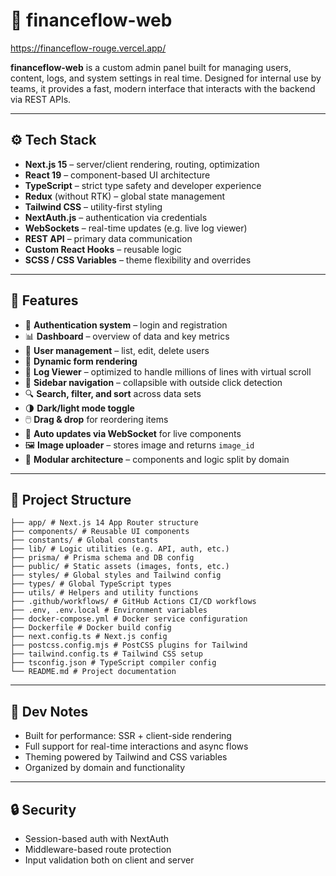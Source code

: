 # 💼 financeflow-web
https://financeflow-rouge.vercel.app/

**financeflow-web** is a custom admin panel built for managing users, content, logs, and system settings in real time. Designed for internal use by teams, it provides a fast, modern interface that interacts with the backend via REST APIs.

---

## ⚙️ Tech Stack

-   **Next.js 15** – server/client rendering, routing, optimization
-   **React 19** – component-based UI architecture
-   **TypeScript** – strict type safety and developer experience
-   **Redux** (without RTK) – global state management
-   **Tailwind CSS** – utility-first styling
-   **NextAuth.js** – authentication via credentials
-   **WebSockets** – real-time updates (e.g. live log viewer)
-   **REST API** – primary data communication
-   **Custom React Hooks** – reusable logic
-   **SCSS / CSS Variables** – theme flexibility and overrides

---

## 🚀 Features

-   🔐 **Authentication system** – login and registration
-   📊 **Dashboard** – overview of data and key metrics
-   👤 **User management** – list, edit, delete users
-   🧾 **Dynamic form rendering**
-   📜 **Log Viewer** – optimized to handle millions of lines with virtual scroll
-   🧠 **Sidebar navigation** – collapsible with outside click detection
-   🔍 **Search, filter, and sort** across data sets
-   🌗 **Dark/light mode toggle**
-   🖱️ **Drag & drop** for reordering items
-   🔄 **Auto updates via WebSocket** for live components
-   🖼️ **Image uploader** – stores image and returns `image_id`
-   🧱 **Modular architecture** – components and logic split by domain

---

## 📁 Project Structure

```
├── app/ # Next.js 14 App Router structure
├── components/ # Reusable UI components
├── constants/ # Global constants
├── lib/ # Logic utilities (e.g. API, auth, etc.)
├── prisma/ # Prisma schema and DB config
├── public/ # Static assets (images, fonts, etc.)
├── styles/ # Global styles and Tailwind config
├── types/ # Global TypeScript types
├── utils/ # Helpers and utility functions
├── .github/workflows/ # GitHub Actions CI/CD workflows
├── .env, .env.local # Environment variables
├── docker-compose.yml # Docker service configuration
├── Dockerfile # Docker build config
├── next.config.ts # Next.js config
├── postcss.config.mjs # PostCSS plugins for Tailwind
├── tailwind.config.ts # Tailwind CSS setup
├── tsconfig.json # TypeScript compiler config
└── README.md # Project documentation
```

---

## 🧪 Dev Notes

-   Built for performance: SSR + client-side rendering
-   Full support for real-time interactions and async flows
-   Theming powered by Tailwind and CSS variables
-   Organized by domain and functionality

---

## 🔒 Security

-   Session-based auth with NextAuth
-   Middleware-based route protection
-   Input validation both on client and server
